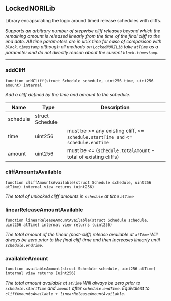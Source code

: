 ## LockedNORILib


Library encapsulating the logic around timed release schedules with cliffs.

<i>Supports an arbitrary number of stepwise cliff releases beyond which the remaining amount is released linearly  from the time of the final cliff to the end date.  All time parameters are in unix time for ease of comparison with `block.timestamp` although all methods on `LockedNORILib` take `atTime` as a parameter and do not directly reason about the current `block.timestamp`.</i>



---

### addCliff

```solidity
function addCliff(struct Schedule schedule, uint256 time, uint256 amount) internal
```


<i>Add a cliff defined by the time and amount to the schedule.</i>

| Name | Type | Description |
| ---- | ---- | ----------- |
| schedule | struct Schedule |  |
| time | uint256 | must be >= any existing cliff, >= `schedule.startTime and` <= `schedule.endTime` |
| amount | uint256 | must be <= (`schedule.totalAmount`  - total of existing cliffs) |


### cliffAmountsAvailable

```solidity
function cliffAmountsAvailable(struct Schedule schedule, uint256 atTime) internal view returns (uint256)
```


<i>The total of unlocked cliff amounts in `schedule` at time `atTime`</i>



### linearReleaseAmountAvailable

```solidity
function linearReleaseAmountAvailable(struct Schedule schedule, uint256 atTime) internal view returns (uint256)
```


<i>The total amount of the linear (post-cliff) release available at `atTime`  Will always be zero prior to the final cliff time and then increases linearly  until `schedule.endTime`.</i>



### availableAmount

```solidity
function availableAmount(struct Schedule schedule, uint256 atTime) internal view returns (uint256)
```


<i>The total amount available at `atTime`  Will always be zero prior to `schedule.startTime` and `amount`  after `schedule.endTime`.  Equivalent to `cliffAmountsAvailable + linearReleaseAmountAvailable`.</i>





